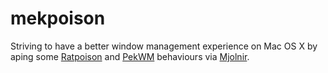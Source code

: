 # mekpoison #

Striving to have a better window management experience on Mac OS X by aping some [Ratpoison](http://www.nongnu.org/ratpoison/) and [PekWM](https://www.pekwm.org/) behaviours via [Mjolnir](https://github.com/sdegutis/mjolnir).
